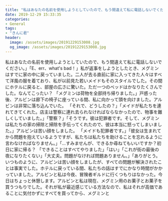 ```yaml
---
title: "私はあなたの名前を使用しようとしていたので、もう間違えて私に電話しないでください。"
date: 2019-12-29 15:33:35
categories:
- General
tags:
- "きんに君"
header:
  image: /assets/images/20191229153008.jpg
  og_image: /assets/images/20191229153008.jpg
---
```


私はあなたの名前を使用しようとしていたので、もう間違えて私に電話しないでください。」「E、err、what&#39;s bad！」私が返事をしようとしたとき、メグミンはすでに家の中に戻っていました。二人が去る直前に家に入ってきた人々はすべて洋風の服を着ており、私が以前見た若いメイドもそのスタイルでした。その間にホテルに戻ると、部屋の広さに驚いた。ただ一つのベッドはかなりたくさんでした。なんてこったい？ 「メグミンは荷物を全部持ち帰りました。」戸惑った後、アルビンは廊下の椅子に座っている間、私に向かって頭を向けました。アルビンは非常に落ち込んでいた。 「それで、どうしたの？」「メイドが私たちを連れてきてくれた。店主は警察に連れ去られなければならなかったので、物事を難しくしていました。」「警察？」「そうです。彼は犯罪者です。そして、メグミンは私たちの家の掃除と掃除を手伝ってくれたので、彼は本当に怒ってしまいました。」アルビンは苦い顔をしました。 「メイドも犯罪者です。」「彼女は生まれてから問題を抱えているようですが、私たちは私たちを助けることを忘れるように言わなければなりません。」「…すみませんが、できるか尋ねてもいいですか？初日に家に帰る？ 「できることはすべてやりました」「はい」「これが街の最後の夜になりたくない」「大丈夫。問題がなければ問題ありません。」「ありがとう。いつものように、アルビンは苦い顔をしましたが、すべての問題が解決されたことは事実でした。ホテルに戻っている間、私たちの話はすでにかなり時間がかかっていました。アルビンと私は今夜、冒険者ギルドに行くつもりはなかった。今日はちょっと休憩します。アルビンと私は現在、メグミン用のお菓子とお菓子を買うつもりでした。それが私が最近感じている方法なので、私はそれが高価であることに気付かずにすべてを買ってから、メグミンと
